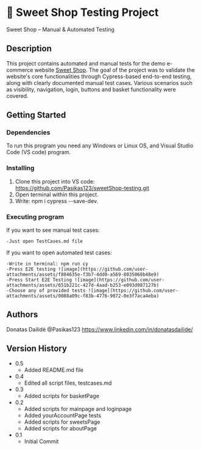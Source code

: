 # 🧪 Sweet Shop Testing Project

Sweet Shop – Manual & Automated Testing

## Description

This project contains automated and manual tests for the demo e-commerce website [Sweet Shop](https://sweetshop.netlify.app/). 
The goal of the project was to validate the website's core functionalities through Cypress-based end-to-end testing, along with clearly documented manual test cases. Various scenarios such as visibility, navigation, login, buttons and basket functionality were covered.

## Getting Started

### Dependencies

To run this program you need any Windows or Linux OS, and Visual Studio Code (VS code) program.

### Installing

1. Clone this project into VS code: https://github.com/Pasikas123/sweetShop-testing.git
2. Open terminal within this project.
3. Write: npm i cypress --save-dev.

### Executing program

If you want to see manual test cases:
```
-Just open TestCases.md file
```
If you want to open automated test cases:
```
-Write in terminal: npm run cy
-Press E2E testing ![image](https://github.com/user-attachments/assets/f804635e-f3b7-4dd0-a569-8035068b48e9)
-Press Start E2E Testing ![image](https://github.com/user-attachments/assets/651b221c-427d-4aad-b253-e093d987127b)
-Choose any of provided tests ![image](https://github.com/user-attachments/assets/0088a09c-f83b-4776-9072-0e3f7aca4eba)
```

## Authors

Donatas Dailidė
@Pasikas123
https://www.linkedin.com/in/donatasdailide/

## Version History

* 0.5
    * Added README.md file
* 0.4
    * Edited all script files, testcases.md
* 0.3
    * Added scripts for basketPage
* 0.2
    * Added scripts for mainpage and loginpage
    * Added yourAccountPage tests
    * Added scripts for sweetsPage
    * Added scripts for aboutPage
* 0.1
    * Initial Commit
